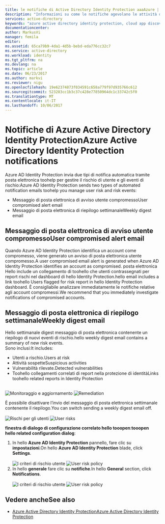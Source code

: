 ```yaml
---
title: le notifiche di Active Directory Identity Protection aaaAzure | Documenti Microsoft
description: "Informazioni su come le notifiche agevolano le attività di analisi."
services: active-directory
keywords: "azure active directory identity protection, cloud app discovery, gestione applicazioni, sicurezza, rischio, livello di rischio, vulnerabilità, criteri di sicurezza"
documentationcenter: 
author: MarkusVi
manager: femila
editor: 
ms.assetid: 65ca79b9-4da1-4d5b-bebd-eda776cc32c7
ms.service: active-directory
ms.workload: identity
ms.tgt_pltfrm: na
ms.devlang: na
ms.topic: article
ms.date: 06/23/2017
ms.author: markvi
ms.reviewer: nigu
ms.openlocfilehash: 19e62374873f034591c658a779f97d935766c612
ms.sourcegitcommit: 523283cc1b3c37c428e77850964dc1c33742c5f0
ms.translationtype: MT
ms.contentlocale: it-IT
ms.lasthandoff: 10/06/2017
---
```

# <a name="azure-active-directory-identity-protection-notifications"></a><span data-ttu-id="903da-104">Notifiche di Azure Active Directory Identity Protection</span><span class="sxs-lookup"><span data-stu-id="903da-104">Azure Active Directory Identity Protection notifications</span></span>
<span data-ttu-id="903da-105">Azure AD Identity Protection invia due tipi di notifica automatica tramite posta elettronica toohelp per gestire il rischio di utente e gli eventi di rischio:</span><span class="sxs-lookup"><span data-stu-id="903da-105">Azure AD Identity Protection sends two types of automated notification emails toohelp you manage user risk and risk events:</span></span>

* <span data-ttu-id="903da-106">Messaggio di posta elettronica di avviso utente compromesso</span><span class="sxs-lookup"><span data-stu-id="903da-106">User compromised alert email</span></span>
* <span data-ttu-id="903da-107">Messaggio di posta elettronica di riepilogo settimanale</span><span class="sxs-lookup"><span data-stu-id="903da-107">Weekly digest email</span></span>

## <a name="user-compromised-alert-email"></a><span data-ttu-id="903da-108">Messaggio di posta elettronica di avviso utente compromesso</span><span class="sxs-lookup"><span data-stu-id="903da-108">User compromised alert email</span></span>
<span data-ttu-id="903da-109">Quando Azure AD Identity Protection identifica un account come compromesso, viene generato un avviso di posta elettronica utente compromesso.</span><span class="sxs-lookup"><span data-stu-id="903da-109">A user compromised email alert is generated when Azure AD Identity Protection identifies an account as compromised.</span></span> <span data-ttu-id="903da-110">posta elettronica Hello include un collegamento di toohello che utenti contrassegnati per report rischi nel dashboard di hello Identity Protection.</span><span class="sxs-lookup"><span data-stu-id="903da-110">hello email includes a link toohello Users flagged for risk report in hello Identity Protection dashboard.</span></span> <span data-ttu-id="903da-111">È consigliabile analizzare immediatamente le notifiche relative agli account compromessi.</span><span class="sxs-lookup"><span data-stu-id="903da-111">We recommend that you immediately investigate notifications of compromised accounts.</span></span>

## <a name="weekly-digest-email"></a><span data-ttu-id="903da-112">Messaggio di posta elettronica di riepilogo settimanale</span><span class="sxs-lookup"><span data-stu-id="903da-112">Weekly digest email</span></span>
<span data-ttu-id="903da-113">Hello settimanale digest messaggio di posta elettronica contenente un riepilogo di nuovi eventi di rischio.</span><span class="sxs-lookup"><span data-stu-id="903da-113">hello weekly digest email contains a summary of new risk events.</span></span><br>
<span data-ttu-id="903da-114">Sono inclusi:</span><span class="sxs-lookup"><span data-stu-id="903da-114">It includes:</span></span>

* <span data-ttu-id="903da-115">Utenti a rischio.</span><span class="sxs-lookup"><span data-stu-id="903da-115">Users at risk</span></span>
* <span data-ttu-id="903da-116">Attività sospette</span><span class="sxs-lookup"><span data-stu-id="903da-116">Suspicious activities</span></span>
* <span data-ttu-id="903da-117">Vulnerabilità rilevate.</span><span class="sxs-lookup"><span data-stu-id="903da-117">Detected vulnerabilities</span></span>
* <span data-ttu-id="903da-118">Toohello collegamenti correlati di report nella protezione di identità</span><span class="sxs-lookup"><span data-stu-id="903da-118">Links toohello related reports in Identity Protection</span></span>

<br><span data-ttu-id="903da-119">
![Monitoraggio e aggiornamento](./media/active-directory-identityprotection-notifications/400.png "monitoraggio e aggiornamento")
</span><span class="sxs-lookup"><span data-stu-id="903da-119">
![Remediation](./media/active-directory-identityprotection-notifications/400.png "Remediation")
</span></span><br>

<span data-ttu-id="903da-120">È possibile disattivare l’invio del messaggio di posta elettronica settimanale contenente il riepilogo.</span><span class="sxs-lookup"><span data-stu-id="903da-120">You can switch sending a weekly digest email off.</span></span>
<br><br><span data-ttu-id="903da-121">
![Rischi per gli utenti](./media/active-directory-identityprotection-notifications/62.png "rischi per gli utenti")
</span><span class="sxs-lookup"><span data-stu-id="903da-121">
![User risks](./media/active-directory-identityprotection-notifications/62.png "User risks")
</span></span><br>

<span data-ttu-id="903da-122">**finestra di dialogo di configurazione correlato hello tooopen**:</span><span class="sxs-lookup"><span data-stu-id="903da-122">**tooopen hello related configuration dialog**:</span></span>

1. <span data-ttu-id="903da-123">In hello **Azure AD Identity Protection** pannello, fare clic su **impostazioni**.</span><span class="sxs-lookup"><span data-stu-id="903da-123">On hello **Azure AD Identity Protection** blade, click **Settings**.</span></span>
   <br><br><span data-ttu-id="903da-124">
   ![I criteri di rischio utente](./media/active-directory-identityprotection-notifications/401.png "rischio utente")
   </span><span class="sxs-lookup"><span data-stu-id="903da-124">
![User risk policy](./media/active-directory-identityprotection-notifications/401.png "User risk policy")
</span></span><br>
2. <span data-ttu-id="903da-125">In hello **generale** fare clic su **notifiche**.</span><span class="sxs-lookup"><span data-stu-id="903da-125">In hello **General** section, click **Notifications**.</span></span>
   <br><br><span data-ttu-id="903da-126">
   ![I criteri di rischio utente](./media/active-directory-identityprotection-notifications/405.png "rischio utente")
   </span><span class="sxs-lookup"><span data-stu-id="903da-126">
![User risk policy](./media/active-directory-identityprotection-notifications/405.png "User risk policy")
</span></span><br>

## <a name="see-also"></a><span data-ttu-id="903da-127">Vedere anche</span><span class="sxs-lookup"><span data-stu-id="903da-127">See also</span></span>
* [<span data-ttu-id="903da-128">Azure Active Directory Identity Protection</span><span class="sxs-lookup"><span data-stu-id="903da-128">Azure Active Directory Identity Protection</span></span>](active-directory-identityprotection.md)

